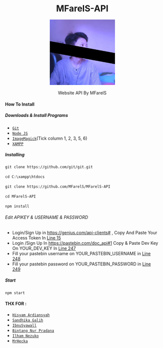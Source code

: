 <h1 align="center"><b>MFarelS-API</b></h1>

<p align="center">
<img src="https://raw.githubusercontent.com/MFarelS/MFarelS/master/MFarelS_New.jpg" width="213" height="213"/>
</p>

<p align="center">Website API By MFarelS</p>

#### How To Install

##### Downloads & Install Programs
* [`Git`](https://git-scm.com/downloads)
* [`Node JS`](https://nodejs.org/en/)
* [`ImageMagick`](https://imagemagick.org/script/download.php)(Tick column 1, 2, 3, 5, 6)
* [`XAMPP`](https://www.apachefriends.org/download.html)

##### Installing
```
git clone https://github.com/git/git.git

cd C:\xampp\htdocs

git clone https://github.com/MFarelS/MFarelS-API

cd MFarelS-API

npm install
```

###### Edit APIKEY & USERNAME & PASSWORD
* Login/Sign Up in https://genius.com/api-clients# , Copy And Paste Your Access Token In [Line 15](https://github.com/MFarelS/MFarelS-API/blob/master/routes/index.js#L15)
* Login /Sign Up In https://pastebin.com/doc_api#1 Copy & Paste Dev Key On YOUR_DEV_KEY In [Line 247](https://github.com/MFarelS/MFarelS-API/blob/master/routes/index.js#L247)
* Fill your pastebin username on YOUR_PASTEBIN_USERNAME in [Line 248](https://github.com/MFarelS/MFarelS-API/blob/master/routes/index.js#L248)
* Fill your pastebin password on YOUR_PASTEBIN_PASSWORD in [Line 249](https://github.com/MFarelS/MFarelS-API/blob/master/routes/index.js#L249)

##### Start
```
npm start
```

#### THX FOR :
* [`Hisyam Ardiansyah`](https://github.com/HisyamArdiansyah)
* [`Sandhika Galih`](https://github.com/SandhikaGalih)
* [`IbnuSyawall`](https://github.com/IbnuSyawall)
* [`Bintang Nur Pradana`](https://instagram.com/bintang_nur_pradana)
* [`Ilham Nezuko`](https://wa.me/6285745351659)
* [`MrHecka`](https://github.com/MrHecka)
